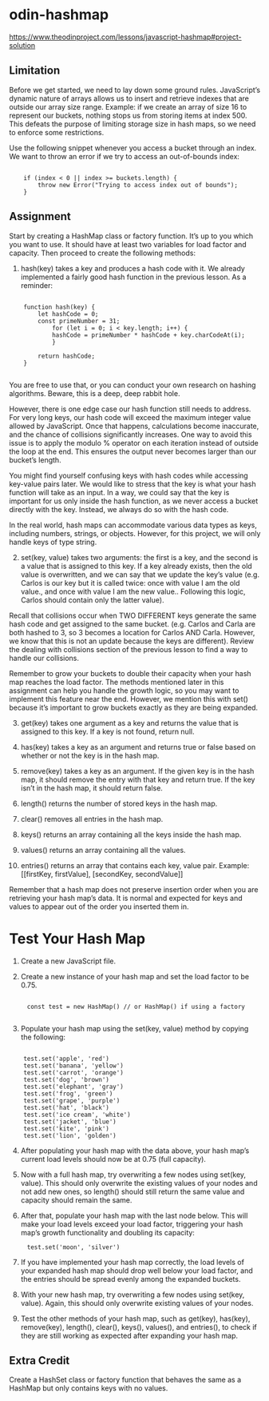 # odin-hashmap

https://www.theodinproject.com/lessons/javascript-hashmap#project-solution

## Limitation
Before we get started, we need to lay down some ground rules. JavaScript’s dynamic nature of arrays allows us to insert and retrieve indexes that are outside our array size range. Example: if we create an array of size 16 to represent our buckets, nothing stops us from storing items at index 500. This defeats the purpose of limiting storage size in hash maps, so we need to enforce some restrictions.

Use the following snippet whenever you access a bucket through an index. We want to throw an error if we try to access an out-of-bounds index:

```

    if (index < 0 || index >= buckets.length) {
        throw new Error("Trying to access index out of bounds");
    }

```

## Assignment
Start by creating a HashMap class or factory function. It’s up to you which you want to use. It should have at least two variables for load factor and capacity. Then proceed to create the following methods:

1. hash(key) takes a key and produces a hash code with it. We already implemented a fairly good hash function in the previous lesson. As a reminder:

```

    function hash(key) {
        let hashCode = 0;
        const primeNumber = 31;
            for (let i = 0; i < key.length; i++) {
            hashCode = primeNumber * hashCode + key.charCodeAt(i);
            }

        return hashCode;
    } 


```
You are free to use that, or you can conduct your own research on hashing algorithms. Beware, this is a deep, deep rabbit hole.

However, there is one edge case our hash function still needs to address. For very long keys, our hash code will exceed the maximum integer value allowed by JavaScript. Once that happens, calculations become inaccurate, and the chance of collisions significantly increases. One way to avoid this issue is to apply the modulo % operator on each iteration instead of outside the loop at the end. This ensures the output never becomes larger than our bucket’s length.

You might find yourself confusing keys with hash codes while accessing key-value pairs later. We would like to stress that the key is what your hash function will take as an input. In a way, we could say that the key is important for us only inside the hash function, as we never access a bucket directly with the key. Instead, we always do so with the hash code.

In the real world, hash maps can accommodate various data types as keys, including numbers, strings, or objects. However, for this project, we will only handle keys of type string.

2. set(key, value) takes two arguments: the first is a key, and the second is a value that is assigned to this key. If a key already exists, then the old value is overwritten, and we can say that we update the key’s value (e.g. Carlos is our key but it is called twice: once with value I am the old value., and once with value I am the new value.. Following this logic, Carlos should contain only the latter value).

Recall that collisions occur when TWO DIFFERENT keys generate the same hash code and get assigned to the same bucket. (e.g. Carlos and Carla are both hashed to 3, so 3 becomes a location for Carlos AND Carla. However, we know that this is not an update because the keys are different). Review the dealing with collisions section of the previous lesson to find a way to handle our collisions.

Remember to grow your buckets to double their capacity when your hash map reaches the load factor. The methods mentioned later in this assignment can help you handle the growth logic, so you may want to implement this feature near the end. However, we mention this with set() because it’s important to grow buckets exactly as they are being expanded.

3. get(key) takes one argument as a key and returns the value that is assigned to this key. If a key is not found, return null.

4. has(key) takes a key as an argument and returns true or false based on whether or not the key is in the hash map.

5. remove(key) takes a key as an argument. If the given key is in the hash map, it should remove the entry with that key and return true. If the key isn’t in the hash map, it should return false.

6. length() returns the number of stored keys in the hash map.

7. clear() removes all entries in the hash map.

8. keys() returns an array containing all the keys inside the hash map.

9. values() returns an array containing all the values.

10. entries() returns an array that contains each key, value pair. Example: [[firstKey, firstValue], [secondKey, secondValue]]

Remember that a hash map does not preserve insertion order when you are retrieving your hash map’s data. It is normal and expected for keys and values to appear out of the order you inserted them in.

# Test Your Hash Map
1. Create a new JavaScript file.

2. Create a new instance of your hash map and set the load factor to be 0.75.

```

     const test = new HashMap() // or HashMap() if using a factory


```

3. Populate your hash map using the set(key, value) method by copying the following:

```

    test.set('apple', 'red')
    test.set('banana', 'yellow')
    test.set('carrot', 'orange')
    test.set('dog', 'brown')
    test.set('elephant', 'gray')
    test.set('frog', 'green')
    test.set('grape', 'purple')
    test.set('hat', 'black')
    test.set('ice cream', 'white')
    test.set('jacket', 'blue')
    test.set('kite', 'pink')
    test.set('lion', 'golden')

```

4. After populating your hash map with the data above, your hash map’s current load levels should now be at 0.75 (full capacity).

5. Now with a full hash map, try overwriting a few nodes using set(key, value). This should only overwrite the existing values of your nodes and not add new ones, so length() should still return the same value and capacity should remain the same.

6. After that, populate your hash map with the last node below. This will make your load levels exceed your load factor, triggering your hash map’s growth functionality and doubling its capacity:

```
     test.set('moon', 'silver')

```

7. If you have implemented your hash map correctly, the load levels of your expanded hash map should drop well below your load factor, and the entries should be spread evenly among the expanded buckets.

8. With your new hash map, try overwriting a few nodes using set(key, value). Again, this should only overwrite existing values of your nodes.

9. Test the other methods of your hash map, such as get(key), has(key), remove(key), length(), clear(), keys(), values(), and entries(), to check if they are still working as expected after expanding your hash map.

## Extra Credit
Create a HashSet class or factory function that behaves the same as a HashMap but only contains keys with no values.